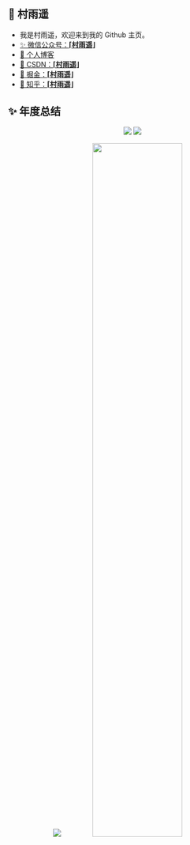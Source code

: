 ## 👋 村雨遥

- 我是村雨遥，欢迎来到我的 Github 主页。
- [✨ 微信公众号：**⌈村雨遥⌋**](https://z3.ax1x.com/2021/05/21/g7KHkn.png)
- [🎈 个人博客](https://cunyu1943.github.io)
- [🎉 CSDN：**⌈村雨遥⌋**](https://blog.csdn.net/github_39655029)
- [🎊 掘金：**⌈村雨遥⌋**](https://juejin.cn/user/747323637904519)
- [🎏 知乎：**⌈村雨遥⌋**](https://www.zhihu.com/people/cunyu1943)


## ✨ 年度总结

<p align = "center">
  <img src = "https://github-readme-stats.vercel.app/api?username=cunyu1943&count_private=true&show_icons=true&theme=tokyonight&locale=cn&line_height=30">
  <img src = "https://github-readme-stats.vercel.app/api/top-langs/?username=cunyu1943&theme=radical&locale=cn&line_height=20">
</p>

 
<p align = "center">
 <img  src="https://activity-graph.herokuapp.com/graph?username=cunyu1943&theme=redical&show_icons=true&locale=cn&line_height=30">
 <img width="60%" src="https://github-readme-streak-stats.herokuapp.com/?user=cunyu1943&show_icons=true&locale=cn&theme=radical&line_height=30" />
</p>



